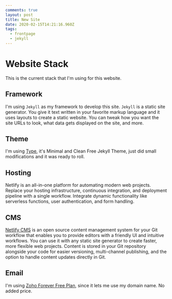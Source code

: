 ```yaml
---
comments: true
layout: post
title: New Site
date: 2020-02-15T14:21:16.960Z
tags:
  - frontpage
  - jekyll
---
```

# Website Stack
This is the current stack that I'm using for this website. 

## Framework 
I'm using `Jekyll` as my framework to develop this site. 
`Jekyll` is a static site generator. You give it text written in your favorite markup language and it uses layouts to create a static website. You can tweak how you want the site URLs to look, what data gets displayed on the site, and more.

## Theme
I'm using [Type](https://github.com/aspirethemes/type), it's Minimal and Clean Free Jekyll Theme, just did small modifications and it was ready to roll. 

## Hosting
Netlify is an all-in-one platform for automating modern web projects. Replace your hosting infrastructure, continuous integration, and deployment pipeline with a single workflow. Integrate dynamic functionality like serverless functions, user authentication, and form handling.

## CMS
[Netlify CMS](https://www.netlifycms.org/) is an open source content management system for your Git workflow that enables you to provide editors with a friendly UI and intuitive workflows. You can use it with any static site generator to create faster, more flexible web projects. Content is stored in your Git repository alongside your code for easier versioning, multi-channel publishing, and the option to handle content updates directly in Git.

## Email
I'm using [Zoho Forever Free Plan](https://www.zoho.com/mail/zohomail-pricing.html), since it lets me use my domain name. No added price. 
